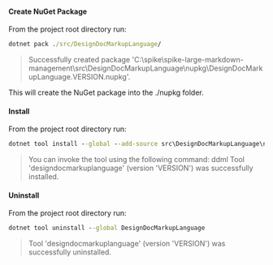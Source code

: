 #### Create NuGet Package

From the project root directory run:

```cmd
dotnet pack ./src/DesignDocMarkupLanguage/
```

> Successfully created package 'C:\spike\spike-large-markdown-management\src\DesignDocMarkupLanguage\nupkg\DesignDocMarkupLanguage.VERSION.nupkg'.

This will create the NuGet package into the ./nupkg folder.

#### Install

From the project root directory run:

```cmd
dotnet tool install --global --add-source src\DesignDocMarkupLanguage\nupkg DesignDocMarkupLanguage
```

> You can invoke the tool using the following command: ddml
> Tool 'designdocmarkuplanguage' (version 'VERSION') was successfully installed.

#### Uninstall

From the project root directory run:

```cmd
dotnet tool uninstall --global DesignDocMarkupLanguage
```

> Tool 'designdocmarkuplanguage' (version 'VERSION') was successfully uninstalled.